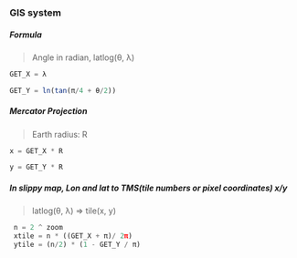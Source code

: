 ### GIS system

##### Formula
> Angle in radian, latlog(θ, λ)

```javascript
GET_X = λ 

GET_Y = ln(tan(π/4 + θ/2))
```

##### Mercator Projection
> Earth radius: R

```javascript
x = GET_X * R

y = GET_Y * R
```

##### In slippy map, Lon and lat to TMS(tile numbers or pixel coordinates) x/y
> latlog(θ, λ) => tile(x, y)

```javascript
 n = 2 ^ zoom
 xtile = n * ((GET_X + π)/ 2π)
 ytile = (n/2) * (1 - GET_Y / π)
```